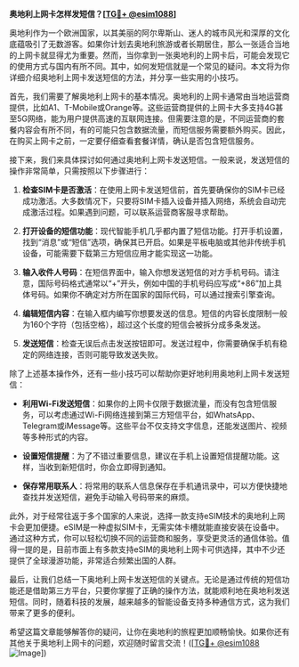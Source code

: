 **奥地利上网卡怎样发短信？[[TG💪+ @esim1088](https://t.me/s/esim1088)]**

奥地利作为一个欧洲国家，以其美丽的阿尔卑斯山、迷人的城市风光和深厚的文化底蕴吸引了无数游客。如果你计划去奥地利旅游或者长期居住，那么一张适合当地的上网卡就显得尤为重要。然而，当你拿到一张奥地利的上网卡后，可能会发现它的使用方式与国内有所不同。其中，如何发短信就是一个常见的疑问。本文将为你详细介绍奥地利上网卡发送短信的方法，并分享一些实用的小技巧。

首先，我们需要了解奥地利上网卡的基本情况。奥地利的上网卡通常由当地运营商提供，比如A1、T-Mobile或Orange等。这些运营商提供的上网卡大多支持4G甚至5G网络，能为用户提供高速的互联网连接。但需要注意的是，不同运营商的套餐内容会有所不同，有的可能只包含数据流量，而短信服务需要额外购买。因此，在购买上网卡之前，一定要仔细查看套餐详情，确认是否包含短信服务。

接下来，我们来具体探讨如何通过奥地利上网卡发送短信。一般来说，发送短信的操作非常简单，只需按照以下步骤进行：

1. **检查SIM卡是否激活**：在使用上网卡发送短信前，首先要确保你的SIM卡已经成功激活。大多数情况下，只要将SIM卡插入设备并插入网络，系统会自动完成激活过程。如果遇到问题，可以联系运营商客服寻求帮助。

2. **打开设备的短信功能**：现代智能手机几乎都内置了短信功能。打开手机设置，找到“消息”或“短信”选项，确保其已开启。如果是平板电脑或其他非传统手机设备，可能需要下载第三方短信应用才能实现这一功能。

3. **输入收件人号码**：在短信界面中，输入你想发送短信的对方手机号码。请注意，国际号码格式通常以“+”开头，例如中国的手机号码应写成“+86”加上具体号码。如果你不确定对方所在国家的国际代码，可以通过搜索引擎查询。

4. **编辑短信内容**：在输入框内编写你想要发送的信息。短信的内容长度限制一般为160个字符（包括空格），超过这个长度的短信会被拆分成多条发送。

5. **发送短信**：检查无误后点击发送按钮即可。发送过程中，你需要确保手机有稳定的网络连接，否则可能导致发送失败。

除了上述基本操作外，还有一些小技巧可以帮助你更好地利用奥地利上网卡发送短信：

- **利用Wi-Fi发送短信**：如果你的上网卡仅限于数据流量，而没有包含短信服务，可以考虑通过Wi-Fi网络连接到第三方短信平台，如WhatsApp、Telegram或iMessage等。这些平台不仅支持文字信息，还能发送图片、视频等多种形式的内容。
  
- **设置短信提醒**：为了不错过重要信息，建议在手机上设置短信提醒功能。这样，当收到新短信时，你会立即得到通知。

- **保存常用联系人**：将常用的联系人信息保存在手机通讯录中，可以方便快捷地查找并发送短信，避免手动输入号码带来的麻烦。

此外，对于经常往返于多个国家的人来说，选择一款支持eSIM技术的奥地利上网卡会更加便捷。eSIM是一种虚拟SIM卡，无需实体卡槽就能直接安装在设备中。通过这种方式，你可以轻松切换不同的运营商和服务，享受更灵活的通信体验。值得一提的是，目前市面上有多款支持eSIM的奥地利上网卡可供选择，其中不少还提供了全球漫游功能，非常适合频繁出国的人群。

最后，让我们总结一下奥地利上网卡发送短信的关键点。无论是通过传统的短信功能还是借助第三方平台，只要你掌握了正确的操作方法，就能顺利地在奥地利发送短信。同时，随着科技的发展，越来越多的智能设备支持多种通信方式，这为我们带来了更多的便利。

希望这篇文章能够解答你的疑问，让你在奥地利的旅程更加顺畅愉快。如果你还有其他关于奥地利上网卡的问题，欢迎随时留言交流！([[TG💪+ @esim1088](https://t.me/s/esim1088) ![Image](https://i.postimg.cc/4NQfJmqS/Snipaste-2025-05-13-00-14-12.png)])